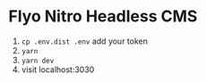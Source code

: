 # Flyo Nitro Headless CMS

1. `cp .env.dist .env` add your token
2. `yarn`
3. `yarn dev`
4. visit localhost:3030